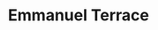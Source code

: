 ---
title: Emmanuel Terrace
phone: (408) 923-8280
website: 
management: Emmanuel Terrace Inc.
tags: []
---